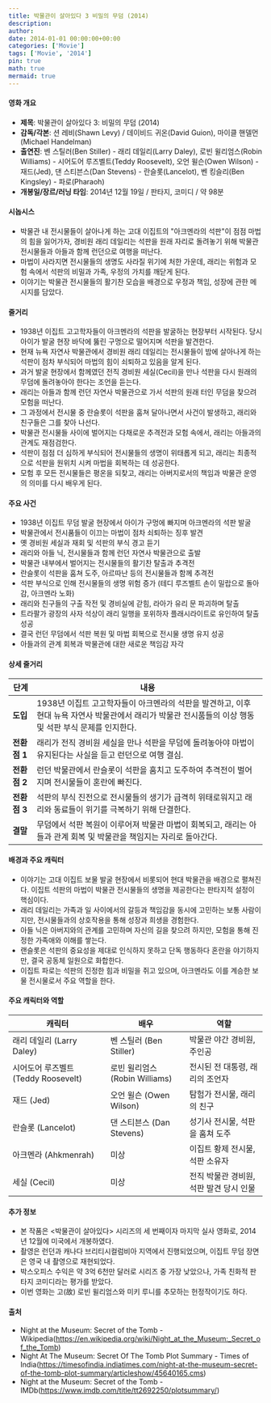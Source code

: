 ```yaml
---
title: 박물관이 살아있다 3 비밀의 무덤 (2014)
description: 
author: 
date: 2014-01-01 00:00:00+00:00
categories: ['Movie']
tags: ['Movie', '2014']
pin: true
math: true
mermaid: true
---
```

#### 영화 개요

- **제목**: 박물관이 살아있다 3: 비밀의 무덤 (2014)
- **감독/각본**: 션 레비(Shawn Levy) / 데이비드 귀온(David Guion), 마이클 핸델먼(Michael Handelman)
- **출연진**: 벤 스틸러(Ben Stiller) - 래리 데일리(Larry Daley), 로빈 윌리엄스(Robin Williams) - 시어도어 루즈벨트(Teddy Roosevelt), 오언 윌슨(Owen Wilson) - 재드(Jed), 댄 스티븐스(Dan Stevens) - 란슬롯(Lancelot), 벤 킹슬리(Ben Kingsley) - 파로(Pharaoh)
- **개봉일/장르/러닝 타임**: 2014년 12월 19일 / 판타지, 코미디 / 약 98분

#### 시놉시스

- 박물관 내 전시물들이 살아나게 하는 고대 이집트의 "아크멘라의 석판"이 점점 마법의 힘을 잃어가자, 경비원 래리 데일리는 석판을 원래 자리로 돌려놓기 위해 박물관 전시물들과 아들과 함께 런던으로 여행을 떠난다.  
- 마법이 사라지면 전시물들의 생명도 사라질 위기에 처한 가운데, 래리는 위험과 모험 속에서 석판의 비밀과 가족, 우정의 가치를 깨닫게 된다.  
- 이야기는 박물관 전시물들의 활기찬 모습을 배경으로 우정과 책임, 성장에 관한 메시지를 담았다.

#### 줄거리

- 1938년 이집트 고고학자들이 아크멘라의 석판을 발굴하는 현장부터 시작된다. 당시 아이가 발굴 현장 바닥에 뚫린 구멍으로 떨어지며 석판을 발견한다.  
- 현재 뉴욕 자연사 박물관에서 경비원 래리 데일리는 전시물들이 밤에 살아나게 하는 석판이 점차 부식되어 마법의 힘이 쇠퇴하고 있음을 알게 된다.  
- 과거 발굴 현장에서 함께였던 전직 경비원 세실(Cecil)을 만나 석판을 다시 원래의 무덤에 돌려놓아야 한다는 조언을 듣는다.  
- 래리는 아들과 함께 런던 자연사 박물관으로 가서 석판의 원래 터인 무덤을 찾으려 모험을 떠난다.  
- 그 과정에서 전시물 중 란슬롯이 석판을 훔쳐 달아나면서 사건이 발생하고, 래리와 친구들은 그를 찾아 나선다.  
- 박물관 전시물들 사이에 벌어지는 다채로운 추격전과 모험 속에서, 래리는 아들과의 관계도 재점검한다.  
- 석판이 점점 더 심하게 부식되어 전시물들의 생명이 위태롭게 되고, 래리는 최종적으로 석판을 원위치 시켜 마법을 회복하는 데 성공한다.  
- 모험 후 모든 전시물들은 평온을 되찾고, 래리는 아버지로서의 책임과 박물관 운영의 의미를 다시 배우게 된다.

#### 주요 사건

- 1938년 이집트 무덤 발굴 현장에서 아이가 구멍에 빠지며 아크멘라의 석판 발굴  
- 박물관에서 전시품들이 이끄는 마법이 점차 쇠퇴하는 징후 발견  
- 옛 경비원 세실과 재회 및 석판의 부식 경고 듣기  
- 래리와 아들 닉, 전시물들과 함께 런던 자연사 박물관으로 출발  
- 박물관 내부에서 벌어지는 전시물들의 활기찬 탈출과 추격전  
- 란슬롯이 석판을 훔쳐 도주, 아르따난 등의 전시물들과 함께 추격전  
- 석판 부식으로 인해 전시물들의 생명 위험 증가 (테디 루즈벨트 손이 밀랍으로 돌아감, 아크멘라 노화)  
- 래리와 친구들의 구출 작전 및 경비실에 갇힘, 라아가 유리 문 파괴하며 탈출  
- 트라팔가 광장의 사자 석상이 래리 일행을 포위하자 플래시라이트로 유인하여 탈출 성공  
- 결국 런던 무덤에서 석판 복원 및 마법 회복으로 전시물 생명 유지 성공  
- 아들과의 관계 회복과 박물관에 대한 새로운 책임감 자각  

#### 상세 줄거리

| **단계** | **내용** |
|----------|----------|
| **도입** | 1938년 이집트 고고학자들이 아크멘라의 석판을 발견하고, 이후 현대 뉴욕 자연사 박물관에서 래리가 박물관 전시품들의 이상 행동 및 석판 부식 문제를 인지한다. |
| **전환점 1** | 래리가 전직 경비원 세실을 만나 석판을 무덤에 돌려놓아야 마법이 유지된다는 사실을 듣고 런던으로 여행 결심. |
| **전환점 2** | 런던 박물관에서 란슬롯이 석판을 훔치고 도주하여 추격전이 벌어지며 전시물들이 혼란에 빠진다. |
| **전환점 3** | 석판의 부식 진전으로 전시물들의 생기가 급격히 위태로워지고 래리와 동료들이 위기를 극복하기 위해 단결한다. |
| **결말** | 무덤에서 석판 복원이 이루어져 박물관 마법이 회복되고, 래리는 아들과 관계 회복 및 박물관을 책임지는 자리로 돌아간다. |

#### 배경과 주요 캐릭터

- 이야기는 고대 이집트 보물 발굴 현장에서 비롯되어 현대 박물관을 배경으로 펼쳐진다. 이집트 석판의 마법이 박물관 전시물들의 생명을 제공한다는 판타지적 설정이 핵심이다.  
- 래리 데일리는 가족과 일 사이에서의 갈등과 책임감을 동시에 고민하는 보통 사람이지만, 전시물들과의 상호작용을 통해 성장과 희생을 경험한다.  
- 아들 닉은 아버지와의 관계를 고민하며 자신의 길을 찾으려 하지만, 모험을 통해 진정한 가족애와 이해를 쌓는다.  
- 랜슬롯은 석판의 중요성을 제대로 인식하지 못하고 단독 행동하다 혼란을 야기하지만, 결국 공동체 일원으로 화합한다.  
- 이집트 파로는 석판의 진정한 힘과 비밀을 쥐고 있으며, 아크멘라도 이를 계승한 보물 전시물로서 주요 역할을 한다.

#### 주요 캐릭터와 역할

| **캐릭터** | **배우** | **역할** |
|------------|----------|----------|
| 래리 데일리 (Larry Daley) | 벤 스틸러 (Ben Stiller) | 박물관 야간 경비원, 주인공 |
| 시어도어 루즈벨트 (Teddy Roosevelt) | 로빈 윌리엄스 (Robin Williams) | 전시된 전 대통령, 래리의 조언자 |
| 재드 (Jed) | 오언 윌슨 (Owen Wilson) | 탐험가 전시물, 래리의 친구 |
| 란슬롯 (Lancelot) | 댄 스티븐스 (Dan Stevens) | 성기사 전시물, 석판을 훔쳐 도주 |
| 아크멘라 (Ahkmenrah) | 미상 | 이집트 황제 전시물, 석판 소유자 |
| 세실 (Cecil) | 미상 | 전직 박물관 경비원, 석판 발견 당시 인물 |

#### 추가 정보

- 본 작품은 <박물관이 살아있다> 시리즈의 세 번째이자 마지막 실사 영화로, 2014년 12월에 미국에서 개봉하였다.  
- 촬영은 런던과 캐나다 브리티시컬럼비아 지역에서 진행되었으며, 이집트 무덤 장면은 영국 내 촬영으로 재현되었다.  
- 박스오피스 수익은 약 3억 6천만 달러로 시리즈 중 가장 낮았으나, 가족 친화적 판타지 코미디라는 평가를 받았다.  
- 이번 영화는 고(故) 로빈 윌리엄스와 미키 루니를 추모하는 헌정작이기도 하다.

#### 출처

- Night at the Museum: Secret of the Tomb - Wikipedia(https://en.wikipedia.org/wiki/Night_at_the_Museum:_Secret_of_the_Tomb)  
- Night At The Museum: Secret Of The Tomb Plot Summary - Times of India(https://timesofindia.indiatimes.com/night-at-the-museum-secret-of-the-tomb-plot-summary/articleshow/45640165.cms)  
- Night at the Museum: Secret of the Tomb - IMDb(https://www.imdb.com/title/tt2692250/plotsummary/)
